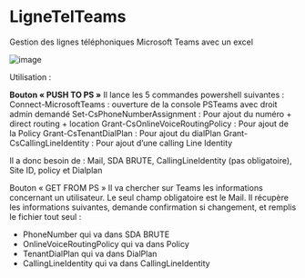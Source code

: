# LigneTelTeams
Gestion des lignes téléphoniques Microsoft Teams avec un excel


						
![image](https://github.com/user-attachments/assets/64f08472-acae-414a-84c3-6fb939f0bfdb)


Utilisation : 

<b>Bouton « PUSH TO PS »</b>
Il lance les 5 commandes powershell suivantes : 
		Connect-MicrosoftTeams : ouverture de la console PSTeams avec droit admin demandé
		Set-CsPhoneNumberAssignment  : Pour ajout du numéro + direct routing + location
		Grant-CsOnlineVoiceRoutingPolicy : Pour ajout de la Policy
		Grant-CsTenantDialPlan : Pour ajout du dialPlan
		Grant-CsCallingLineIdentity : Pour ajout d’une calling Line Identity 

Il a donc besoin de : Mail, SDA BRUTE, CallingLineIdentity (pas obligatoire), Site ID, policy et Dialplan


Bouton « GET FROM PS »
Il va chercher sur Teams les informations concernant un utilisateur. Le seul champ obligatoire est le Mail.
Il récupère les informations suivantes, demande confirmation si changement, et remplis le fichier tout seul : 
-	PhoneNumber qui va dans SDA BRUTE
-	OnlineVoiceRoutingPolicy qui va dans Policy
-	TenantDialPlan qui va dans DialPlan
-	CallingLineIdentity qui va dans CallingLineIdentity
